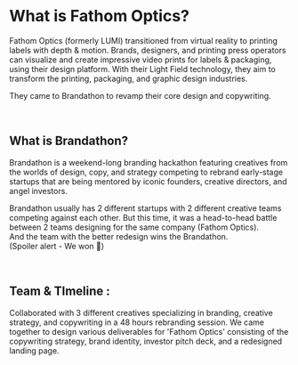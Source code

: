 <br>

# What is Fathom Optics?

Fathom Optics (formerly LUMI) transitioned from virtual reality to printing labels with depth & motion. Brands, designers, and printing press operators can visualize and create impressive video prints for labels & packaging, using their design platform. With their Light Field technology, they aim to transform the printing, packaging, and graphic design industries.

They came to Brandathon to revamp their core design and copywriting.

<br>

## What is Brandathon?

Brandathon is a weekend-long branding hackathon featuring creatives from the worlds of design, copy, and strategy competing to rebrand early-stage startups that are being mentored by iconic founders, creative directors, and angel investors.  
  
Brandathon usually has 2 different startups with 2 different creative teams competing against each other. But this time, it was a head-to-head battle between 2 teams designing for the same company (Fathom Optics).  
And the team with the better redesign wins the Brandathon.  
(Spoiler alert - We won 🤣)

<br>

## Team & TImeline :


Collaborated with 3 different creatives specializing in branding, creative strategy, and copywriting in a 48 hours rebranding session. We came together to design various deliverables for 'Fathom Optics' consisting of the copywriting strategy, brand identity, investor pitch deck, and a redesigned landing page.

<br>
